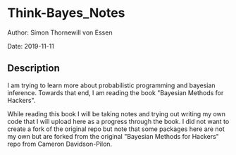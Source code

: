 # Think-Bayes_Notes

Author: Simon Thornewill von Essen

Date: 2019-11-11

## Description

I am trying to learn more about probabilistic programming and bayesian inference. Towards that end, I am reading the book "Bayesian Methods for Hackers".

While reading this book I will be taking notes and trying out writing my own code that I will upload here as a progress through the book. I did not want to create a fork of the original repo but note that some packages here are not my own but are forked from the original "Bayesian Methods for Hackers" repo from Cameron Davidson-Pilon.
